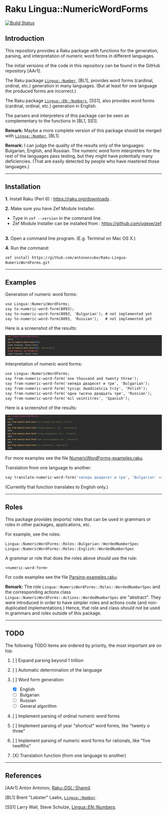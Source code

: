 # Raku Lingua::NumericWordForms

[![Build Status](https://travis-ci.com/antononcube/Raku-Lingua-NumericWordForms.svg?branch=main)](https://travis-ci.com/antononcube/Raku-Lingua-NumericWordForms)

## Introduction

This repository provides a Raku package with functions for the 
generation, parsing, and interpretation of numeric word forms in different languages.

The initial versions of the code in this repository can be found in the GitHub repository \[AAr1\].

The Raku package 
[`Lingua::Number`](https://github.com/labster/p6-Lingua-Number), [BL1],
provides word forms (cardinal, ordinal, etc.) generation in many languages. 
(But at least for one language the produced forms are incorrect.)

The Raku package 
[`Lingua::EN::Numbers`](https://github.com/labster/p6-Lingua-Number), [SS1],
also provides word forms (cardinal, ordinal, etc.) generation in English. 

The parsers and interpreters of this package can be seen as complementary
to the functions in [BL1, SS1].

**Remark:** Maybe a more complete version of this package should be merged with 
[`Lingua::Number`](https://github.com/labster/p6-Lingua-Number), [BL1].

**Remark:** I can judge the quality of the results only of the languages:
Bulgarian, English, and Russian. The numeric word form interpreters for the rest of the languages
pass testing, but they might have potentially many deficiencies. 
(That are easily detected by people who have mastered those languages.)

------

## Installation

**1.** Install Raku (Perl 6) : https://raku.org/downloads . 

**2.** Make sure you have Zef Module Installer. 
 
   - Type in `zef --version` in the command line.
   - Zef Module Installer can be installed from : https://github.com/ugexe/zef .

**3.** Open a command line program. (E.g. Terminal on Mac OS X.)

**4.** Run the command:

```
zef install https://github.com/antononcube/Raku-Lingua-NumericWordForms.git
```

------

## Examples

Generation of numeric word forms:

```perl6
use Lingua::NumericWordForms;
say to-numeric-word-form(8093);
say to-numeric-word-form(8093, 'Bulgarian'); # not implemented yet
say to-numeric-word-form(8093, 'Russian');   # not implemented yet
```
Here is a screenshot of the results:

![to-demo](./documents/diagrams/to-numeric-form-demo-Raku-REPL.png)

Interpretation of numeric word forms:

```perl6
use Lingua::NumericWordForms;
say from-numeric-word-form('one thousand and twenty three');
say from-numeric-word-form('хиляда двадесет и три', 'Bulgarian');
say from-numeric-word-form('tysiąc dwadzieścia trzy', 'Polish');
say from-numeric-word-form('одна тысяча двадцать три', 'Russian');
say from-numeric-word-form('mil veintitrés', 'Spanish');
```
Here is a screenshot of the results:

![from-demo](./documents/diagrams/from-numeric-form-demo-Raku-REPL.png)

For more examples see the file 
[NumericWordForms-examples.raku](./examples/NumericWordForms-examples.raku).

Translation from one language to another:

```raku
‌‌say translate-numeric-word-form('хиляда двадесет и три', 'Bulgarian' => 'English');
```

(Currently that function translates to English only.)

------

## Roles

This package provides (exports) roles that can be used in grammars or roles in other packages, applications, etc.

For example, see the roles:

```
Lingua::NumericWordForms::Roles::Bulgarian::WordedNumberSpec
Lingua::NumericWordForms::Roles::English::WordedNumberSpec
```

A grammar or role that does the roles above should use the rule:

```
<numeric-word-form>
```

For code examples see the file 
[Parsing-examples.raku](./examples/Parsing-examples.raku).

**Remark:** The role `Lingua::NumericWordForms::Roles::WordedNumberSpec` and the corresponding
actions class `Lingua::NumericWordForms::Actions::WordedNumberSpec` are "abstract".
They were introduced in order to have simpler roles and actions code 
(and non-duplicated implementations.) Hence, that role and class *should not* be used in
grammars and roles outside of this package.

------

## TODO

The following TODO items are ordered by priority, the most important are on top. 
 
1. [ ] Expand parsing beyond 1 trillion

2. [ ] Automatic determination of the language

3. [ ] Word form generation:
   - [X] English
   - [ ] Bulgarian
   - [ ] Russian
   - [ ] General algorithm
   
4. [ ] Implement parsing of ordinal numeric word forms 

5. [ ] Implement parsing of year "shortcut" word forms, like "twenty o three" 

6. [ ] Implement parsing of numeric word forms for rationals, like "five twelfths" 

7. [X] Translation function (from one language to another)

------

## References

[AAr1] Anton Antonov, 
[Raku::DSL::Shared](https://github.com/antononcube/Raku-DSL-Shared). 

[BL1] Brent "Labster" Laabs, 
[`Lingua::Number`](https://github.com/labster/p6-Lingua-Number).

[SS1] Larry Wall, Steve Schulze, 
[Lingua::EN::Numbers](https://github.com/thundergnat/Lingua-EN-Numbers).
